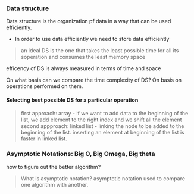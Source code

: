 ### Data structure 
Data structure is the organization pf data in a way that can be used efficiently. 
- In order to use data efficiently we need to store data efficiently 

> an ideal DS is the one that takes the least possible time for all its soperation and consumes the least memory space 

efficency of DS is always measured in terms of time and space 

On what basis can we compare the time complexity of DS? On basis on operations performed on them.

#### Selecting best possible DS for a particular operation
> first approach: array - if we want to add data to the beginning of the list, we add element to the right index and we shift all the element
> second appproach: linked list - linking the node to be added to the beginning of the list. inserting an element at beginning of the list is faster in linked list.

### Asymptotic Notations: Big O, Big Omega, Big theta 
how to figure out the better algorithm?

> What is asymptotic notation?
asymptotic notation used to compare one algorithm with another.

